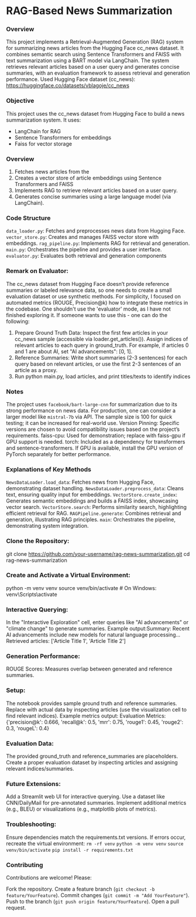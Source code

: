 # RAG-Based News Summarization
### Overview
This project implements a Retrieval-Augmented Generation (RAG) system for summarizing news articles from the Hugging Face cc_news dataset. It combines semantic search using Sentence Transformers and FAISS with text summarization using a BART model via LangChain. The system retrieves relevant articles based on a user query and generates concise summaries, with an evaluation framework to assess retrieval and generation performance. Used Hugging Face dataset (cc_news): https://huggingface.co/datasets/vblagoje/cc_news

### Objective
This project uses the cc_news dataset from Hugging Face to build a news summarization system. It uses:
- LangChain for RAG
- Sentence Transformers for embeddings 
- Faiss for vector storage

### Overview
1. Fetches news articles from the 
2. Creates a vector store of article embeddings using Sentence Transformers and FAISS
3. Implements RAG to retrieve relevant articles based on a user query.
4. Generates concise summaries using a large language model (via LangChain).

### Code Structure

`data_loader.py`: Fetches and preprocesses news data from Hugging Face.
`vector_store.py`: Creates and manages FAISS vector store with embeddings.
`rag_pipeline.py`: Implements RAG for retrieval and generation.
`main.py`: Orchestrates the pipeline and provides a user interface.
`evaluator.py`: Evaluates both retrieval and generation components

### Remark on Evaluator: 

The cc_news dataset from Hugging Face doesn’t provide reference summaries or labeled relevance data, so one needs to create a small evaluation dataset or use synthetic methods. For simplicity, I focused on automated metrics (ROUGE, Precision@k) how to integrate these metrics in the codebase. One shouldn't use the 'evaluator' mode, as I have not finished exploring it. If someone wants to use this - one can do the following:

1. Prepare Ground Truth Data: Inspect the first few articles in your cc_news sample (accessible via loader.get_articles()). Assign indices of relevant articles to each query in ground_truth. For example, if articles 0 and 1 are about AI, set "AI advancements": [0, 1].
2. Reference Summaries: Write short summaries (2-3 sentences) for each query based on relevant articles, or use the first 2-3 sentences of an article as a proxy.
3. Run python main.py, load articles, and print titles/texts to identify indices


### Notes
The project uses `facebook/bart-large-cnn` for summarization due to its strong performance on news data. For production, one can consider a larger model like `mistral-7b` via API. The sample size is 100 for quick testing; it can be increased for real-world use.
Version Pinning: Specific versions are chosen to avoid compatibility issues based on the project’s requirements.
faiss-cpu: Used for demonstration; replace with faiss-gpu if GPU support is needed.
torch: Included as a dependency for transformers and sentence-transformers. If GPU is available, install the GPU version of PyTorch separately for better performance.

### Explanations of Key Methods
`NewsDataLoader.load_data`: Fetches news from Hugging Face, demonstrating dataset handling.
`NewsDataLoader.preprocess_data`: Cleans text, ensuring quality input for embeddings.
`VectorStore.create_index`: Generates semantic embeddings and builds a FAISS index, showcasing vector search.
`VectorStore.search`: Performs similarity search, highlighting efficient retrieval for RAG.
`RAGPipeline.generate`: Combines retrieval and generation, illustrating RAG principles.
`main`: Orchestrates the pipeline, demonstrating system integration.


### Clone the Repository:
git clone https://github.com/your-username/rag-news-summarization.git
cd rag-news-summarization


### Create and Activate a Virtual Environment:
python -m venv venv
source venv/bin/activate  # On Windows: venv\Scripts\activate



### Interactive Querying:

In the "Interactive Exploration" cell, enter queries like "AI advancements" or "climate change" to generate summaries.
Example output:Summary: Recent AI advancements include new models for natural language processing...
Retrieved articles: ['Article Title 1', 'Article Title 2']


### Generation Performance:
ROUGE Scores: Measures overlap between generated and reference summaries.


### Setup:
The notebook provides sample ground truth and reference summaries. Replace with actual data by inspecting articles (use the visualization cell to find relevant indices).
Example metrics output: Evaluation Metrics: {'precision@k': 0.666, 'recall@k': 0.5, 'mrr': 0.75, 'rouge1': 0.45, 'rouge2': 0.3, 'rougeL': 0.4}

### Evaluation Data: 
The provided ground_truth and reference_summaries are placeholders. Create a proper evaluation dataset by inspecting articles and assigning relevant indices/summaries.

### Future Extensions:
Add a Streamlit web UI for interactive querying.
Use a dataset like CNN/DailyMail for pre-annotated summaries.
Implement additional metrics (e.g., BLEU) or visualizations (e.g., matplotlib plots of metrics).


### Troubleshooting:
Ensure dependencies match the requirements.txt versions.
If errors occur, recreate the virtual environment: `rm -rf venv`
`python -m venv venv`
`source venv/bin/activate`
`pip install -r requirements.txt`


### Contributing
Contributions are welcome! Please:

Fork the repository.
Create a feature branch (`git checkout -b feature/YourFeature`).
Commit changes (`git commit -m "Add YourFeature"`).
Push to the branch (`git push origin feature/YourFeature`).
Open a pull request.



